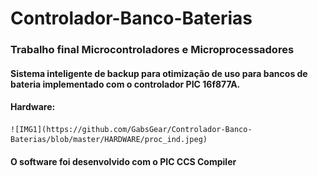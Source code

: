 # Controlador-Banco-Baterias

### Trabalho final Microcontroladores e Microprocessadores
#### Sistema inteligente de backup para otimização de uso para bancos de bateria implementado com o controlador PIC 16f877A.

#### Hardware:
    ![IMG1](https://github.com/GabsGear/Controlador-Banco-Baterias/blob/master/HARDWARE/proc_ind.jpeg)

#### O software foi desenvolvido com o PIC CCS Compiler
